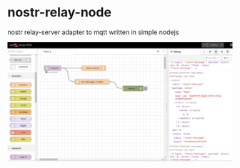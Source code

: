 # nostr-relay-node
nostr relay-server adapter to mqtt written in simple nodejs

![sample working on Node-RED](./image.png)
